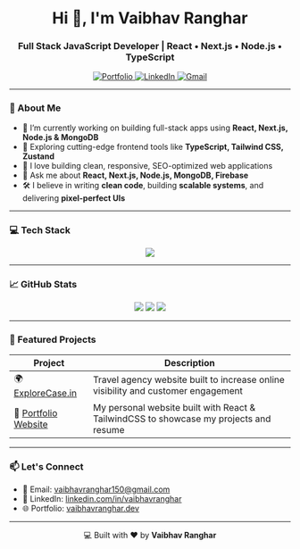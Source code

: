 <h1 align="center">Hi 👋, I'm Vaibhav Ranghar</h1>
<h3 align="center">Full Stack JavaScript Developer | React • Next.js • Node.js • TypeScript</h3>

<p align="center">
  <a href="https://vaibhavranghar.dev" target="_blank">
    <img src="https://img.shields.io/badge/Portfolio-%23000000.svg?style=for-the-badge&logo=firefox&logoColor=white" alt="Portfolio" />
  </a>
  <a href="https://www.linkedin.com/in/vaibhavranghar/" target="_blank">
    <img src="https://img.shields.io/badge/LinkedIn-%230077B5.svg?style=for-the-badge&logo=linkedin&logoColor=white" alt="LinkedIn" />
  </a>
  <a href="mailto:vaibhav@example.com">
    <img src="https://img.shields.io/badge/Gmail-D14836.svg?style=for-the-badge&logo=gmail&logoColor=white" alt="Gmail" />
  </a>
</p>

---

### 🧠 About Me

- 🔭 I’m currently working on building full-stack apps using **React, Next.js, Node.js & MongoDB**
- 🌱 Exploring cutting-edge frontend tools like **TypeScript, Tailwind CSS, Zustand**
- 🚀 I love building clean, responsive, SEO-optimized web applications
- 💬 Ask me about **React, Next.js, Node.js, MongoDB, Firebase**
- 🛠️ I believe in writing **clean code**, building **scalable systems**, and delivering **pixel-perfect UIs**

---

### 💻 Tech Stack

<div align="center">
  <img src="https://skillicons.dev/icons?i=js,ts,react,next,nodejs,express,mongodb,tailwind,html,css,git,github,firebase,vscode" />
</div>

---

### 📈 GitHub Stats

<div align="center">
  <img src="https://github-readme-stats.vercel.app/api?username=vaibhavranghar&show_icons=true&theme=tokyonight" />
  <img src="https://github-readme-streak-stats.herokuapp.com/?user=vaibhavranghar&theme=tokyonight" />
  <img src="https://github-readme-stats.vercel.app/api/top-langs/?username=vaibhavranghar&layout=compact&theme=tokyonight" />
</div>

---

### 🚀 Featured Projects

| Project       | Description |
|---------------|-------------|
| 🌍 [ExploreCase.in](https://explorecase.in) | Travel agency website built to increase online visibility and customer engagement |
| 🧠 [Portfolio Website](https://vaibhavranghar.dev) | My personal website built with React & TailwindCSS to showcase my projects and resume |

---

### 📫 Let's Connect

- 📧 Email: vaibhavranghar150@gmail.com
- 💼 LinkedIn: [linkedin.com/in/vaibhavranghar](https://www.linkedin.com/in/vaibhavranghar/)
- 🌐 Portfolio: [vaibhavranghar.dev](https://vaibhavranghar.dev)

---

<p align="center">
  💻 Built with ❤️ by <strong>Vaibhav Ranghar</strong>
</p>
